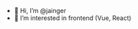 - 👋 Hi, I’m @jainger
- 👀 I’m interested in frontend (Vue, React)

<!---
jainger/jainger is a ✨ special ✨ repository because its `README.md` (this file) appears on your GitHub profile.
You can click the Preview link to take a look at your changes.
--->
